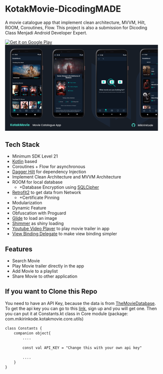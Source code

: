 # KotakMovie-DicodingMADE
A movie catalogue app that implement clean architecture, MVVM, Hilt, ROOM, Coroutines, Flow. This project is also a submission for Dicoding Class Menjadi Android Developer Expert.

<a href="https://play.google.com/store/apps/details?id=com.mikirinkode.kotakmovie">
  <img alt="Get it on Google Play"
       src="https://developer.android.com/images/brand/en_generic_rgb_wo_60.png" />
</a>

<br>

<img src="https://github.com/mikirinkode/KotakFilm-DicodingMADE/blob/master/previews/kotakmovie_preview.png" alt="KotakMovie Preview">

## Tech Stack
- Minimum SDK Level 21
- <a href="https://kotlinlang.org/">Kotlin</a> based
- Coroutines + Flow for asynchronous
- <a href="https://dagger.dev/hilt/">Dagger Hilt</a> for dependency Injection
- Implement Clean Architecture and MVVM Architecture
- <a href="https://developer.android.com/reference/android/arch/persistence/room/RoomDatabase"></a>ROOM for local database
  - +Database Encryption using <a href="https://github.com/sqlcipher/sqlcipher">SQLCipher</a>
- <a href="https://github.com/square/retrofit">Retrofit2</a> to get data from Network
  - +Certificate Pinning
- Modularization
- Dynamic Feature
- Obfuscation with Proguard
- <a href="https://github.com/bumptech/glide">Glide</a> to load an image
- <a href="https://github.com/facebook/shimmer-android">Shimmer</a> as shiny loading
- <a href="https://github.com/PierfrancescoSoffritti/android-youtube-player">Youtube Video Player</a> to play movie trailer in app
- <a href="https://github.com/androidbroadcast/ViewBindingPropertyDelegate">View Binding Delegate</a> to make view binding simpler

## Features
- Search Movie
- Play Movie trailer directly in the app
- Add Movie to a playlist
- Share Movie to other application

## If you want to Clone this Repo
You need to have an API Key, because the data is from <a href="https://www.themoviedb.org/">TheMovieDatabase</a>. To get the api key you can go to this <a href="https://developers.themoviedb.org/3/">link</a>, sign up and you will get one. Then you can put it at Constants.kt class in Core module (package: com.mikirinkode.kotakmovie.core.utils)
```
class Constants {
    companion object{
        ....
        
        const val API_KEY = "Change this with your own api key"
        
        ....
    }
}
```
